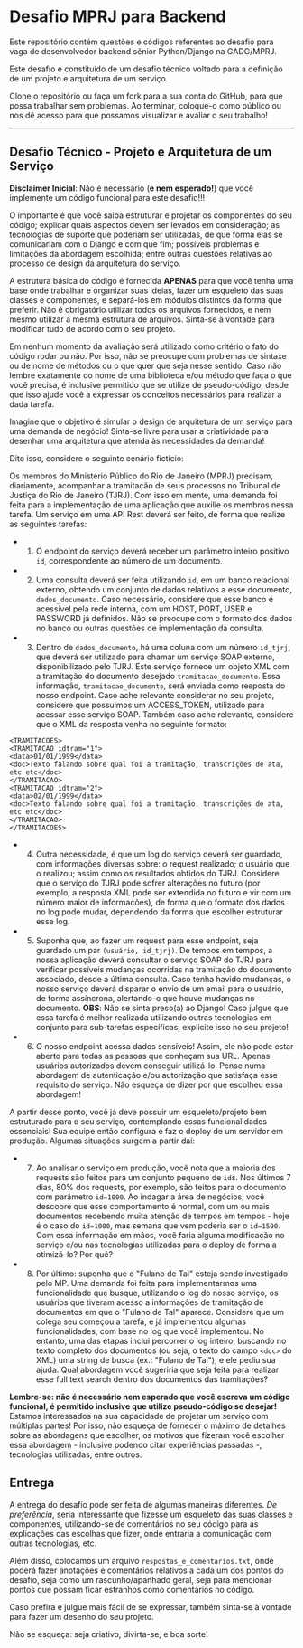 # Desafio MPRJ para Backend

Este repositório contém questões e códigos referentes ao desafio para vaga de desenvolvedor backend sênior Python/Django na GADG/MPRJ.

Este desafio é constituido de um desafio técnico voltado para a definição de um projeto e arquitetura de um serviço.

Clone o repositório ou faça um fork para a sua conta do GitHub, para que possa trabalhar sem problemas. Ao terminar, coloque-o como público ou nos dê acesso para que possamos visualizar e avaliar o seu trabalho!

---------

## Desafio Técnico - Projeto e Arquitetura de um Serviço

**Disclaimer Inicial**: Não é necessário (**e nem esperado!**) que você implemente um código funcional para este desafio!!!

O importante é que você saiba estruturar e projetar os componentes do seu código; explicar quais aspectos devem ser levados em consideração; as tecnologias de suporte que poderiam ser utilizadas, de que forma elas se comunicariam com o Django e com que fim; possíveis problemas e limitações da abordagem escolhida; entre outras questões relativas ao processo de design da arquitetura do serviço.

A estrutura básica do código é fornecida **APENAS** para que você tenha uma base onde trabalhar e organizar suas ideias, fazer um esqueleto das suas classes e componentes, e separá-los em módulos distintos da forma que preferir. Não é obrigatório utilizar todos os arquivos fornecidos, e nem mesmo utilizar a mesma estrutura de arquivos. Sinta-se à vontade para modificar tudo de acordo com o seu projeto.

Em nenhum momento da avaliação será utilizado como critério o fato do código rodar ou não. Por isso, não se preocupe com problemas de sintaxe ou de nome de métodos ou o que quer que seja nesse sentido. Caso não lembre exatamente do nome de uma biblioteca e/ou método que faça o que você precisa, é inclusive permitido que se utilize de pseudo-código, desde que isso ajude você a expressar os conceitos necessários para realizar a dada tarefa.

Imagine que o objetivo é simular o design de arquitetura de um serviço para uma demanda de negócio! Sinta-se livre para usar a criatividade para desenhar uma arquitetura que atenda às necessidades da demanda!

Dito isso, considere o seguinte cenário fictício:

Os membros do Ministério Público do Rio de Janeiro (MPRJ) precisam, diariamente, acompanhar a tramitação de seus processos no Tribunal de Justiça do Rio de Janeiro (TJRJ). Com isso em mente, uma demanda foi feita para a implementação de uma aplicação que auxilie os membros nessa tarefa. Um serviço em uma API Rest deverá ser feito, de forma que realize as seguintes tarefas:

- 1) O endpoint do serviço deverá receber um parâmetro inteiro positivo `id`, correspondente ao número de um documento.

- 2) Uma consulta deverá ser feita utilizando `id`, em um banco relacional externo, obtendo um conjunto de dados relativos a esse documento, `dados_documento`. Caso necessário, considere que esse banco é acessível pela rede interna, com um HOST, PORT, USER e PASSWORD já definidos. Não se preocupe com o formato dos dados no banco ou outras questões de implementação da consulta.

- 3) Dentro de `dados_documento`, há uma coluna com um número `id_tjrj`, que deverá ser utilizado para chamar um serviço SOAP externo, disponibilizado pelo TJRJ. Este serviço fornece um objeto XML com a tramitação do documento desejado `tramitacao_documento`. Essa informação, `tramitacao_documento`, será enviada como resposta do nosso endpoint. Caso ache relevante considerar no seu projeto, considere que possuimos um ACCESS_TOKEN, utilizado para acessar esse serviço SOAP. Também caso ache relevante, considere que o XML da resposta venha no seguinte formato:

```
<TRAMITACOES>
<TRAMITACAO idtram="1">
<data>01/01/1999</data>
<doc>Texto falando sobre qual foi a tramitação, transcrições de ata, etc etc</doc>
</TRAMITACAO>
<TRAMITACAO idtram="2">
<data>02/01/1999</data>
<doc>Texto falando sobre qual foi a tramitação, transcrições de ata, etc etc</doc>
</TRAMITACAO>
</TRAMITACOES>
```


- 4) Outra necessidade, é que um log do serviço deverá ser guardado, com informações diversas sobre: o request realizado; o usuário que o realizou; assim como os resultados obtidos do TJRJ. Considere que o serviço do TJRJ pode sofrer alterações no futuro (por exemplo, a resposta XML pode ser extendida no futuro e vir com um número maior de informações), de forma que o formato dos dados no log pode mudar, dependendo da forma que escolher estruturar esse log.

- 5) Suponha que, ao fazer um request para esse endpoint, seja guardado um par `(usuário, id_tjrj)`. De tempos em tempos, a nossa aplicação deverá consultar o serviço SOAP do TJRJ para verificar possíveis mudanças ocorridas na tramitação do documento associado, desde a última consulta. Caso tenha havido mudanças, o nosso serviço deverá disparar o envio de um email para o usuário, de forma assíncrona, alertando-o que houve mudanças no documento.
**OBS**: Não se sinta preso(a) ao Django! Caso julgue que essa tarefa é melhor realizada utilizando outras tecnologias em conjunto para sub-tarefas específicas, explicite isso no seu projeto!

- 6) O nosso endpoint acessa dados sensíveis! Assim, ele não pode estar aberto para todas as pessoas que conheçam sua URL. Apenas usuários autorizados devem conseguir utilizá-lo. Pense numa abordagem de autenticação e/ou autorização que satisfaça esse requisito do serviço. Não esqueça de dizer por que escolheu essa abordagem!

A partir desse ponto, você já deve possuir um esqueleto/projeto bem estruturado para o seu serviço, contemplando essas funcionalidades essenciais! Sua equipe então configura e faz o deploy de um servidor em produção. Algumas situações surgem a partir daí:

- 7) Ao analisar o serviço em produção, você nota que a maioria dos requests são feitos para um conjunto pequeno de `id`s. Nos últimos 7 dias, 80% dos requests, por exemplo, são feitos para o documento com parâmetro `id=1000`. Ao indagar a área de negócios, você descobre que esse comportamento é normal, com um ou mais documentos recebendo muita atenção de tempos em tempos - hoje é o caso do `id=1000`, mas semana que vem poderia ser o `id=1500`. Com essa informação em mãos, você faria alguma modificação no serviço e/ou nas tecnologias utilizadas para o deploy de forma a otimizá-lo? Por quê?

- 8) Por último: suponha que o "Fulano de Tal" esteja sendo investigado pelo MP. Uma demanda foi feita para implementarmos uma funcionalidade que busque, utilizando o log do nosso serviço, os usuários que tiveram acesso a informações de tramitação de documentos em que o "Fulano de Tal" aparece. Considere que um colega seu começou a tarefa, e já implementou algumas funcionalidades, com base no log que você implementou. No entanto, uma das etapas inclui percorrer o log inteiro, buscando no texto completo dos documentos (ou seja, o texto do campo `<doc>` do XML) uma string de busca (ex.: "Fulano de Tal"), e ele pediu sua ajuda. Qual abordagem você sugeriria que seja feita para realizar esse full text search dentro dos documentos das tramitações?

**Lembre-se: não é necessário nem esperado que você escreva um código funcional, é permitido inclusive que utilize pseudo-código se desejar!** Estamos interessados na sua capacidade de projetar um serviço com múltiplas partes! Por isso, não esqueça de fornecer o máximo de detalhes sobre as abordagens que escolher, os motivos que fizeram você escolher essa abordagem - inclusive podendo citar experiências passadas -, tecnologias utilizadas, entre outros.

## Entrega

A entrega do desafio pode ser feita de algumas maneiras diferentes. *De preferência*, seria interessante que fizesse um esqueleto das suas classes e componentes, utilizando-se de comentários no seu código para as explicações das escolhas que fizer, onde entraria a comunicação com outras tecnologias, etc.

Além disso, colocamos um arquivo `respostas_e_comentarios.txt`, onde poderá fazer anotações e comentários relativos a cada um dos pontos do desafio, seja como um rascunho/apanhado geral, seja para mencionar pontos que possam ficar estranhos como comentários no código.

Caso prefira e julgue mais fácil de se expressar, também sinta-se à vontade para fazer um desenho do seu projeto.

Não se esqueça: seja criativo, divirta-se, e boa sorte!
